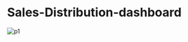 # Sales-Distribution-dashboard

![p1](https://github.com/Harikrishnan-Nair/Sales-Distribution-dashboard/assets/95662379/db9461fb-bf2d-4b65-bc02-6c620ade42cf)
